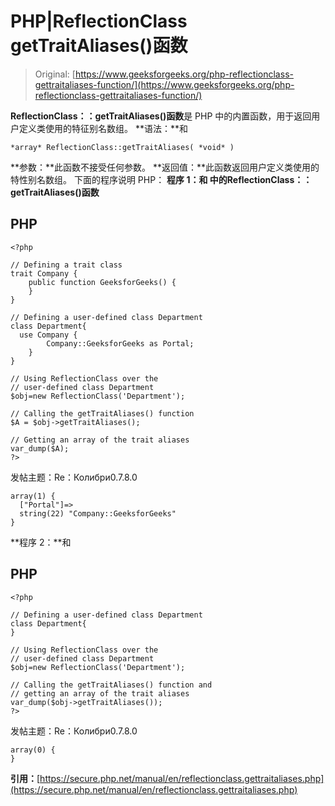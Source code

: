 # PHP|ReflectionClass getTraitAliases()函数

> Original: [https://www.geeksforgeeks.org/php-reflectionclass-gettraitaliases-function/](https://www.geeksforgeeks.org/php-reflectionclass-gettraitaliases-function/)

**ReflectionClass：：getTraitAliases()函数**是 PHP 中的内置函数，用于返回用户定义类使用的特征别名数组。
**语法：**和

```
*array* ReflectionClass::getTraitAliases( *void* )
```

**参数：**此函数不接受任何参数。
**返回值：**此函数返回用户定义类使用的特性别名数组。
下面的程序说明 PHP：
**程序 1：**和
中的**ReflectionClass：：getTraitAliases()函数**

## PHP

```
<?php

// Defining a trait class
trait Company {
    public function GeeksforGeeks() {
    }
}

// Defining a user-defined class Department
class Department{
  use Company {
        Company::GeeksforGeeks as Portal;
    }
}

// Using ReflectionClass over the
// user-defined class Department
$obj=new ReflectionClass('Department');

// Calling the getTraitAliases() function
$A = $obj->getTraitAliases();

// Getting an array of the trait aliases
var_dump($A);
?>
```

发帖主题：Re：Колибри0.7.8.0

```
array(1) {
  ["Portal"]=>
  string(22) "Company::GeeksforGeeks"
}
```

**程序 2：**和

## PHP

```
<?php

// Defining a user-defined class Department
class Department{
}

// Using ReflectionClass over the
// user-defined class Department
$obj=new ReflectionClass('Department');

// Calling the getTraitAliases() function and
// getting an array of the trait aliases
var_dump($obj->getTraitAliases());
?>
```

发帖主题：Re：Колибри0.7.8.0

```
array(0) {
}
```

**引用：**[https://secure.php.net/manual/en/reflectionclass.gettraitaliases.php](https://secure.php.net/manual/en/reflectionclass.gettraitaliases.php)